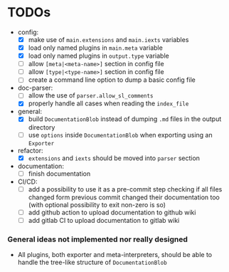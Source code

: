 
# TODOs

- config:
    - [X] make use of `main.extensions` and `main.iexts` variables
    - [X] load only named plugins in `main.meta` variable
    - [X] load only named plugins in `output.type` variable
    - [ ] allow `[meta|<meta-name>]` section in config file
    - [ ] allow `[type|<type-name>]` section in config file
    - [ ] create a command line option to dump a basic config file
- doc-parser:
    - [ ] allow the use of `parser.allow_sl_comments`
    - [X] properly handle all cases when reading the `index_file`
- general:
    - [X] build `DocumentationBlob` instead of dumping `.md` files in the output directory
    - [ ] use `options` inside `DocumentationBlob` when exporting using an `Exporter`
- refactor:
    - [X] `extensions` and `iexts` should be moved into `parser` section
- documentation:
    - [ ] finish documentation
- CI/CD:
    - [ ] add a possibility to use it as a pre-commit step checking if all files changed form previous commit changed their documentation too (with optional possibility to exit non-zero is so)
    - [ ] add github action to upload documentation to github wiki
    - [ ] add gitlab CI to upload documentation to gitlab wiki

### General ideas not implemented nor really designed

- All plugins, both exporter and meta-interpreters, should be able to handle the tree-like structure of `DocumentationBlob`
